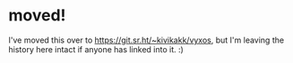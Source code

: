 # moved!

I've moved this over to <https://git.sr.ht/~kivikakk/vyxos>, but I'm leaving the
history here intact if anyone has linked into it. :)
